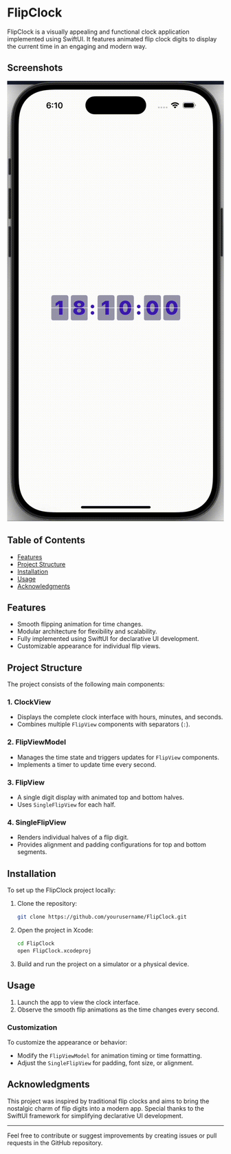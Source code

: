 # FlipClock

FlipClock is a visually appealing and functional clock application implemented using SwiftUI. It features animated flip clock digits to display the current time in an engaging and modern way.

## Screenshots

![App Screenshot](FlipClock_SwiftUI/Screenshot/FlipClock.gif "Home Screen")

## Table of Contents

- [Features](#features)
- [Project Structure](#project-structure)
- [Installation](#installation)
- [Usage](#usage)
- [Acknowledgments](#acknowledgments)

## Features

- Smooth flipping animation for time changes.
- Modular architecture for flexibility and scalability.
- Fully implemented using SwiftUI for declarative UI development.
- Customizable appearance for individual flip views.

## Project Structure

The project consists of the following main components:

### 1. **ClockView**
- Displays the complete clock interface with hours, minutes, and seconds.
- Combines multiple `FlipView` components with separators (`:`).

### 2. **FlipViewModel**
- Manages the time state and triggers updates for `FlipView` components.
- Implements a timer to update time every second.

### 3. **FlipView**
- A single digit display with animated top and bottom halves.
- Uses `SingleFlipView` for each half.

### 4. **SingleFlipView**
- Renders individual halves of a flip digit.
- Provides alignment and padding configurations for top and bottom segments.

## Installation

To set up the FlipClock project locally:

1. Clone the repository:
   ```bash
   git clone https://github.com/yourusername/FlipClock.git
   ```
2. Open the project in Xcode:
   ```bash
   cd FlipClock
   open FlipClock.xcodeproj
   ```
3. Build and run the project on a simulator or a physical device.

## Usage

1. Launch the app to view the clock interface.
2. Observe the smooth flip animations as the time changes every second.

### Customization

To customize the appearance or behavior:
- Modify the `FlipViewModel` for animation timing or time formatting.
- Adjust the `SingleFlipView` for padding, font size, or alignment.

## Acknowledgments

This project was inspired by traditional flip clocks and aims to bring the nostalgic charm of flip digits into a modern app. Special thanks to the SwiftUI framework for simplifying declarative UI development.

---

Feel free to contribute or suggest improvements by creating issues or pull requests in the GitHub repository.


